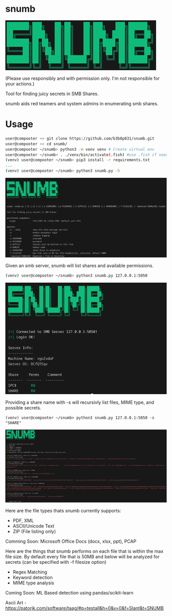 # snumb


![image](/imgs/snumb)

(Please use responsibly and with permission only. I'm not responsible for your actions.)

Tool for finding juicy secrets in SMB Shares.

snumb aids red teamers and system admins in enumerating smb shares.


# Usage
```sh
user@compooter ~> git clone https://github.com/b3b0p831/snumb.git
user@compooter ~> cd snumb/
user@compooter ~/snumb> python3 -m venv venv # Create virtual env
user@compooter ~/snumb> . ./venv/bin/activate(.fish) #use .fish if needed else leave out
(venv) user@compooter ~/snumb> pip3 install -r requirements.txt
...
(venv) user@compooter ~/snumb> python3 snumb.py -h
```
![image](/imgs/help.png)


Given an smb server, snumb will list shares and available permissions.

```sh
(venv) user@compooter ~/snumb> python3 snumb.py 127.0.0.1:5050
```

![image](/imgs/ex0.png)


Providing a share name with -s will recursivly list files, MIME type, and possible secrets.

```
(venv) user@compooter ~/snumb> python3 snumb.py 127.0.0.1:5050 -s "SHARE"
```

![image](/imgs/ex1.png)



Here are the file types thats snumb currently supports:

- PDF, XML
- ASCII/Unicode Text 
- ZIP (File listing only)

Comming Soon: Microsoft Office Docs (docx, xlsx, ppt), PCAP



Here are the things that snumb performs on each file that is within the max file size. By default every file that is 50MB and below will be analyzed for secrets (can be specified with -f filesize option)

- Regex Matching
- Keyword detection
- MIME type analysis 

Coming Soon: ML Based detection using pandas/scikit-learn





Ascii Art - https://patorjk.com/software/taag/#p=testall&h=0&v=0&f=Slant&t=SNUMB
